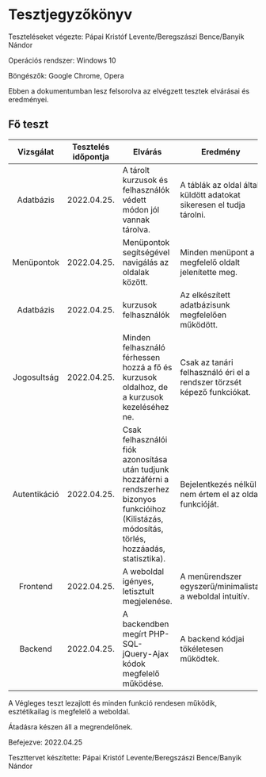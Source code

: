 # Tesztjegyzőkönyv
Teszteléseket végezte: Pápai Kristóf Levente/Beregszászi Bence/Banyik Nándor

Operációs rendszer: Windows 10

Böngészők: Google Chrome, Opera

Ebben a dokumentumban lesz felsorolva az 
elvégzett tesztek elvárásai és eredményei.


## Fő teszt
| Vizsgálat | Tesztelés időpontja | Elvárás | Eredmény | Hibák |
| :---: | --- | --- | --- | --- |
| Adatbázis | 2022.04.25. | A tárolt kurzusok és felhasználók védett módon jól vannak tárolva. | A táblák az oldal által küldött adatokat sikeresen el tudja tárolni. | Nem találtam hibát. |
| Menüpontok | 2022.04.25. | Menüpontok segítségével navigálás az oldalak között. | Minden menüpont a megfelelő oldalt jelenítette meg. | Nem találtam hibát. |
| Adatbázis | 2022.04.25. | kurzusok felhasználók | Az elkészített adatbázisunk megfelelően működött. | Nem találtam hibát. |
| Jogosultság | 2022.04.25. | Minden felhasználó férhessen hozzá a fő és kurzusok oldalhoz, de a kurzusok kezeléséhez ne. | Csak az tanári felhasználó éri el a rendszer törzsét képező funkciókat. | Nem találtam hibát. |
| Autentikáció | 2022.04.25. | Csak felhasználói fiók azonosítása után tudjunk hozzáférni a rendszerhez bizonyos funkcióihoz (Kilistázás, módosítás, törlés, hozzáadás, statisztika). | Bejelentkezés nélkül nem értem el az oldal funkcióját. | Nem találtam hibát. |
| Frontend | 2022.04.25. | A weboldal igényes, letisztult megjelenése. | A menürendszer egyszerű/minimalista, a weboldal intuitív. | Nem találtam hibát. |
| Backend | 2022.04.25. | A backendben megírt PHP-SQL-jQuery-Ajax kódok megfelelő működése. | A backend kódjai tökéletesen működtek. | Nem találtam hibát. |

A Végleges teszt lezajlott és minden funkció rendesen működik, 
esztétikailag is megfelelő a weboldal. 

Átadásra készen áll a megrendelőnek.

Befejezve: 2022.04.25

Teszttervet készítette: Pápai Kristóf Levente/Beregszászi Bence/Banyik Nándor
